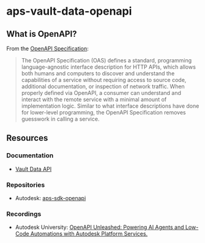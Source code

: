 # aps-vault-data-openapi

## What is OpenAPI?

From the [OpenAPI Specification](https://github.com/OAI/OpenAPI-Specification):

> The OpenAPI Specification (OAS) defines a standard, programming language-agnostic interface description for HTTP APIs, which allows both humans and computers to discover and understand the capabilities of a service without requiring access to source code, additional documentation, or inspection of network traffic. When properly defined via OpenAPI, a consumer can understand and interact with the remote service with a minimal amount of implementation logic. Similar to what interface descriptions have done for lower-level programming, the OpenAPI Specification removes guesswork in calling a service.

## Resources

### Documentation

- [Vault Data API](https://aps.autodesk.com/en/docs/vaultdataapi/v2/reference/http/)

### Repositories

- Autodesk: [aps-sdk-openapi](https://github.com/autodesk-platform-services/aps-sdk-openapi)

### Recordings

- Autodesk University: [OpenAPI Unleashed: Powering AI Agents and Low-Code Automations with Autodesk Platform Services.](https://www.autodesk.com/autodesk-university/class/OpenAPI-Unleashed-Powering-AI-Agents-and-Low-Code-Automations-with-Autodesk-Platform-Services-2025)
